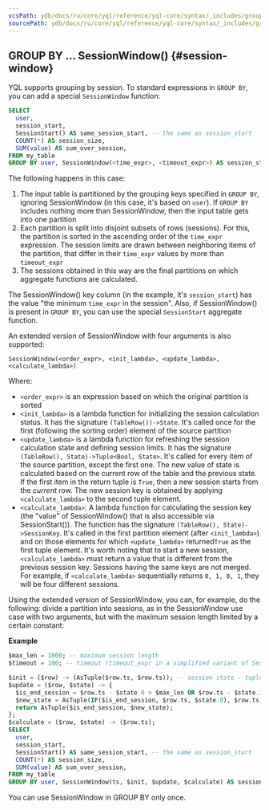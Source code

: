 ```yaml
---
vcsPath: ydb/docs/ru/core/yql/reference/yql-core/syntax/_includes/group_by/session_window.md
sourcePath: ydb/docs/ru/core/yql/reference/yql-core/syntax/_includes/group_by/session_window.md
---
```

## GROUP BY ... SessionWindow() {#session-window}

YQL supports grouping by session. To standard expressions in `GROUP BY`, you can add a special `SessionWindow` function:

```sql
SELECT
  user,
  session_start,
  SessionStart() AS same_session_start, -- the same as session_start
  COUNT(*) AS session_size,
  SUM(value) AS sum_over_session,
FROM my_table
GROUP BY user, SessionWindow(<time_expr>, <timeout_expr>) AS session_start
```

The following happens in this case:

1) The input table is partitioned by the grouping keys specified in `GROUP BY`, ignoring SessionWindow (in this case, it's based on `user`).
   If `GROUP BY` includes nothing more than SessionWindow, then the input table gets into one partition
2) Each partition is split into disjoint subsets of rows (sessions).
   For this, the partition is sorted in the ascending order of the `time_expr` expression.
   The session limits are drawn between neighboring items of the partition, that differ in their `time_expr` values by more than `timeout_expr`
3) The sessions obtained in this way are the final partitions on which aggregate functions are calculated.

The SessionWindow() key column (in the example, it's `session_start`) has the value "the minimum `time_expr` in the session".
Also, if SessionWindow() is present in `GROUP BY`, you can use the special
`SessionStart` aggregate function.

An extended version of SessionWindow with four arguments is also supported:

`SessionWindow(<order_expr>, <init_lambda>, <update_lambda>, <calculate_lambda>)`

Where:
* `<order_expr>` is an expression based on which the original partition is sorted
* `<init_lambda>` is a lambda function for initializing the session calculation status. It has the signature `(TableRow())->State`. It's called once for the first (following the sorting order) element of the source partition
* `<update_lambda>` is a lambda function for refreshing the session calculation state and defining session limits. It has the signature `(TableRow(), State)->Tuple<Bool, State>`. It's called for every item of the source partition, except the first one. The new value of state is calculated based on the current row of the table and the previous state. If the first item in the return tuple is `True`, then a new session starts from the _current_ row. The new session key is obtained by applying `<calculate_lambda>` to the second tuple element.
* `<calculate_lambda>`: A lambda function for calculating the session key (the "value" of SessionWindow() that is also accessible via SessionStart()). The function has the signature `(TableRow(), State)->SessionKey`. It's called in the first partition element (after `<init_lambda>`) and on those elements for which `<update_lambda>` returned`True` as the first tuple element. It's worth noting that to start a new session, `<calculate_lambda>` must return a value that is different from the previous session key. Sessions having the same keys are not merged. For example, if `<calculate_lambda>` sequentially returns `0, 1, 0, 1`, they will be four different sessions.

Using the extended version of SessionWindow, you can, for example, do the following: divide a partition into sessions, as in the SessionWindow use case with two arguments, but with the maximum session length limited by a certain constant:

**Example**
```sql
$max_len = 1000; -- maximum session length
$timeout = 100; -- timeout (timeout_expr in a simplified variant of SessionWindow)

$init = ($row) -> (AsTuple($row.ts, $row.ts)); -- session state - tuple of 1) values of temporary ts column in the first session row and 2) in the current row
$update = ($row, $state) -> {
  $is_end_session = $row.ts - $state.0 > $max_len OR $row.ts - $state.1 > $timeout;
  $new_state = AsTuple(IF($is_end_session, $row.ts, $state.0), $row.ts);
  return AsTuple($is_end_session, $new_state);
};
$calculate = ($row, $state) -> ($row.ts);
SELECT
  user,
  session_start,
  SessionStart() AS same_session_start, -- the same as session_start
  COUNT(*) AS session_size,
  SUM(value) AS sum_over_session,
FROM my_table
GROUP BY user, SessionWindow(ts, $init, $update, $calculate) AS session_start
```

You can use SessionWindow in GROUP BY only once.
